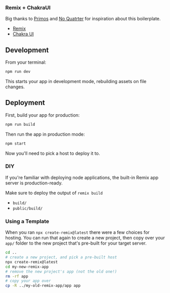 ### Remix + ChakraUI

Big thanks to [Primos](https://github.com/primos63) and [No Quatrter](https://github.com/NoQuarterTeam) for inspiration about this boilerplate.

- [Remix](https://remix.run/docs/en/v1)
- [Chakra UI](https://chakra-ui.com/docs)

## Development

From your terminal:

```sh
npm run dev
```

This starts your app in development mode, rebuilding assets on file changes.

## Deployment

First, build your app for production:

```sh
npm run build
```

Then run the app in production mode:

```sh
npm start
```

Now you'll need to pick a host to deploy it to.

### DIY

If you're familiar with deploying node applications, the built-in Remix app server is production-ready.

Make sure to deploy the output of `remix build`

- `build/`
- `public/build/`

### Using a Template

When you ran `npx create-remix@latest` there were a few choices for hosting. You can run that again to create a new project, then copy over your `app/` folder to the new project that's pre-built for your target server.

```sh
cd ..
# create a new project, and pick a pre-built host
npx create-remix@latest
cd my-new-remix-app
# remove the new project's app (not the old one!)
rm -rf app
# copy your app over
cp -R ../my-old-remix-app/app app
```
